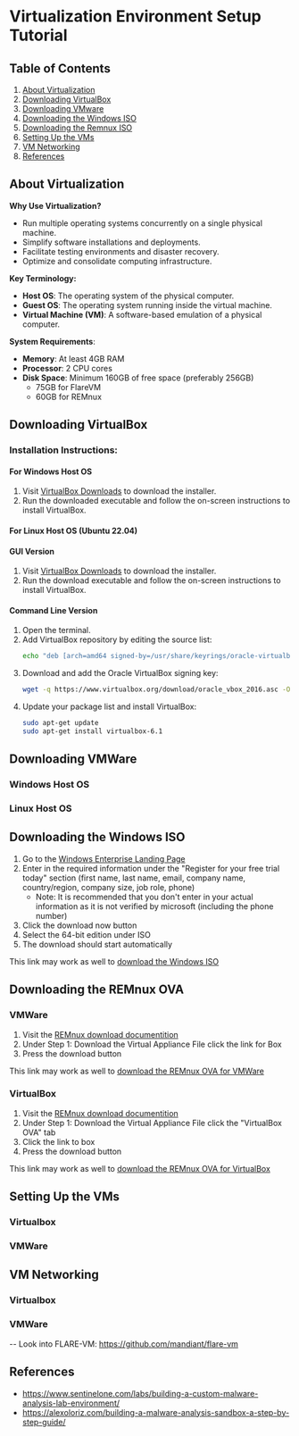 # Virtualization Environment Setup Tutorial

## Table of Contents
1. [About Virtualization](#About-Virtualization)
2. [Downloading VirtualBox](#Downloading-VirtualBox)
3. [Downloading VMware](#Downloading-VMware)
4. [Downloading the Windows ISO](#Downloading-the-Windows-ISO)
5. [Downloading the Remnux ISO](#Downloading-the-Remnux-ISO)
6. [Setting Up the VMs](#Setting-Up-the-VMs)
7. [VM Networking](#VM-Networking)
8. [References](#References)

## About Virtualization
**Why Use Virtualization?**
- Run multiple operating systems concurrently on a single physical machine.
- Simplify software installations and deployments.
- Facilitate testing environments and disaster recovery.
- Optimize and consolidate computing infrastructure.

**Key Terminology:**
- **Host OS**: The operating system of the physical computer.
- **Guest OS**: The operating system running inside the virtual machine.
- **Virtual Machine (VM)**: A software-based emulation of a physical computer.

**System Requirements**:
- **Memory**: At least 4GB RAM
- **Processor**: 2 CPU cores
- **Disk Space**: Minimum 160GB of free space (preferably  256GB)
    - 75GB for FlareVM
    - 60GB for REMnux

## Downloading VirtualBox

### Installation Instructions:

#### For Windows Host OS
1. Visit [VirtualBox Downloads](https://download.virtualbox.org/virtualbox/7.0.16/VirtualBox-7.0.16-162802-Win.exe) to download the installer.
2. Run the downloaded executable and follow the on-screen instructions to install VirtualBox.

#### For Linux Host OS (Ubuntu 22.04)
#### GUI Version
1. Visit [VirtualBox Downloads](https://download.virtualbox.org/virtualbox/7.0.18/virtualbox-7.0_7.0.18-162988~Ubuntu~jammy_amd64.deb) to download the installer.
2. Run the download executable and follow the on-screen instructions to install VirtualBox.

#### Command Line Version
1. Open the terminal.
2. Add VirtualBox repository by editing the source list:
   ```bash
   echo "deb [arch=amd64 signed-by=/usr/share/keyrings/oracle-virtualbox-2016.gpg] https://download.virtualbox.org/virtualbox/debian jammy contrib" | sudo tee -a /etc/apt/sources.list
   ```
3. Download and add the Oracle VirtualBox signing key:
    ```bash
    wget -q https://www.virtualbox.org/download/oracle_vbox_2016.asc -O- | sudo gpg --dearmor -o /usr/share/keyrings/oracle-virtualbox-2016.gpg
    ```
4. Update your package list and install VirtualBox:
    ```bash
    sudo apt-get update
    sudo apt-get install virtualbox-6.1
    ```

## Downloading VMWare

### Windows Host OS

### Linux Host OS

## Downloading the Windows ISO
1. Go to the [Windows Enterprise Landing Page](https://info.microsoft.com/ww-landing-windows-10-enterprise.html)
2. Enter in the required information under the "Register for your free trial today" section (first name, last name, email, company name, country/region, company size, job role, phone)
    - Note: It is recommended that you don't enter in your actual information as it is not verified by microsoft (including the phone number)
3. Click the download now button
4. Select the 64-bit edition under ISO
5. The download should start automatically

This link may work as well to [download the Windows ISO](https://go.microsoft.com/fwlink/p/?LinkID=2208844&clcid=0x409&culture=en-us&country=US)

## Downloading the REMnux OVA
### VMWare
1. Visit the [REMnux download documentition](https://docs.remnux.org/install-distro/get-virtual-appliance)
2. Under Step 1: Download the Virtual Appliance File click the link for Box
3. Press the download button

This link may work as well to [download the REMnux OVA for VMWare](https://app.box.com/s/l8uo6loohghdatius2f7icuyp14q3wp6)

### VirtualBox
1. Visit the [REMnux download documentition](https://docs.remnux.org/install-distro/get-virtual-appliance)
2. Under Step 1: Download the Virtual Appliance File click the "VirtualBox OVA" tab
3. Click the link to box
4. Press the download button

This link may work as well to [download the REMnux OVA for VirtualBox](https://app.box.com/s/8matvs5l0gc8vkr4xfq3szdm7mc9o0ad)

## Setting Up the VMs
### Virtualbox

### VMWare


## VM Networking
### Virtualbox

### VMWare


-- Look into FLARE-VM: https://github.com/mandiant/flare-vm

## References
- https://www.sentinelone.com/labs/building-a-custom-malware-analysis-lab-environment/
- https://alexoloriz.com/building-a-malware-analysis-sandbox-a-step-by-step-guide/
